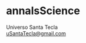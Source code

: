 # annalsScience
Universo Santa Tecla  
[uSantaTecla@gmail.com](mailto:uSantaTecla@gmail.com)  

[//]: <> (
https://docs.google.com/spreadsheets/d/1MkQ1h_YAmR71AJ9SxdTfxUqugI0_TR7afJJG3JmFF3w/edit#gid=1688056783
...
)
